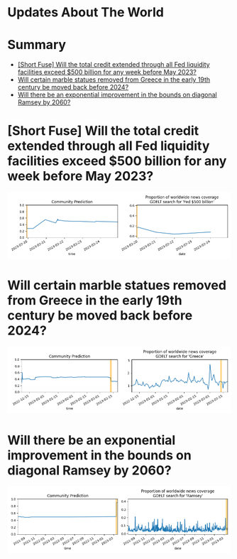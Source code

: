 
Updates About The World
=======================

Summary
=======

* [[Short Fuse] Will the total credit extended through all Fed liquidity facilities exceed $500 billion for any week before May 2023?](#short-fuse-will-the-total-credit-extended-through-all-fed-liquidity-facilities-exceed-500-billion-for-any-week-before-may-2023)
* [Will certain marble statues removed from Greece in the early 19th century be moved back before 2024?](#will-certain-marble-statues-removed-from-greece-in-the-early-19th-century-be-moved-back-before-2024)
* [Will there be an exponential improvement in the bounds on diagonal Ramsey by 2060?](#will-there-be-an-exponential-improvement-in-the-bounds-on-diagonal-ramsey-by-2060)

# [Short Fuse] Will the total credit extended through all Fed liquidity facilities exceed $500 billion for any week before May 2023?


![Total Fed support over $500b by May?](assets/01.png)
# Will certain marble statues removed from Greece in the early 19th century be moved back before 2024?


![Will certain statues go to Greece by 2024?](assets/09.png)
# Will there be an exponential improvement in the bounds on diagonal Ramsey by 2060?


![Exponential improvement on diagonal Ramsey](assets/10.png)